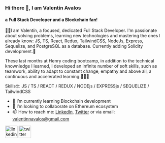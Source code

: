 ### Hi there 👋, I am Valentín Avalos
#### a Full Stack Developer and a Blockchain fan!

🙋‍♂️I am Valentín, a focused, dedicated Full Stack Developer. I'm passionate about solving problems, learning new technologies and mastering the ones I already know: JS, TS, React, Redux, TailwindCSS, NodeJs, Express, Sequelize, and PostgreSQL as a database. Currently adding Solidity development.🚀

These last months at Henry coding bootcamp, in addition to the technical knownledge I learned, I developed an infinite number of soft skills, such as teamwork, ability to adapt to constant change, empathy and above all, a continuous and accelerated learning.👨‍💻💪

Skills🤓: JS / TS / REACT / REDUX / NODEjs / EXPRESSjs / SEQUELIZE / TailwindCSS

- 🌱 I’m currently learning Blockchain development 
- 👯 I’m looking to collaborate on Ethereum ecosystem 
- 📫 How to reach me: [LinkedIn](https://www.linkedin.com/in/valentinnavalos/), [Twitter](https://twitter.com/valennavalos) or via email: valentinnavalos@gmail.com 


[<img src='https://cdn.jsdelivr.net/npm/simple-icons@3.0.1/icons/linkedin.svg' alt='linkedin' height='40'>](https://www.linkedin.com/in/valentinnavalos/)  [<img src='https://cdn.jsdelivr.net/npm/simple-icons@3.0.1/icons/twitter.svg' alt='twitter' height='40'>](https://twitter.com/valennavalos)  

